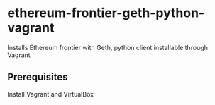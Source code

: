 # ethereum-frontier-geth-python-vagrant
Installs Ethereum frontier with Geth, python client installable through Vagrant

## Prerequisites
Install Vagrant and VirtualBox
